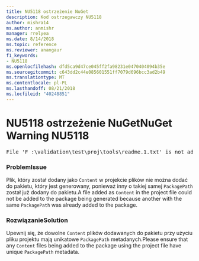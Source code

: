 ```yaml
---
title: NU5118 ostrzeżenie NuGet
description: Kod ostrzegawczy NU5118
author: mishra14
ms.author: anmishr
manager: rrelyea
ms.date: 8/14/2018
ms.topic: reference
ms.reviewer: anangaur
f1_keywords:
- NU5118
ms.openlocfilehash: dfd5ca9d47ce045ff2fa98231e0470404094b35e
ms.sourcegitcommit: c643dd2c44e085601551ff7079d696bcc3ad2b49
ms.translationtype: MT
ms.contentlocale: pl-PL
ms.lasthandoff: 08/21/2018
ms.locfileid: "40248851"
---
```

# <a name="nuget-warning-nu5118"></a><span data-ttu-id="ae470-103">NU5118 ostrzeżenie NuGet</span><span class="sxs-lookup"><span data-stu-id="ae470-103">NuGet Warning NU5118</span></span>
<pre>File 'F :\validation\test\proj\tools\readme.1.txt' is not added because the package already contains file 'tools\readme.txt'</pre>

### <a name="issue"></a><span data-ttu-id="ae470-104">Problem</span><span class="sxs-lookup"><span data-stu-id="ae470-104">Issue</span></span>

<span data-ttu-id="ae470-105">Plik, który został dodany jako `Content` w projekcie plików nie można dodać do pakietu, który jest generowany, ponieważ inny o takiej samej `PackagePath` został już dodany do pakietu.</span><span class="sxs-lookup"><span data-stu-id="ae470-105">A file added as `Content` in the project file could not be added to the package being generated because another with the same `PackagePath` was already added to the package.</span></span>


### <a name="solution"></a><span data-ttu-id="ae470-106">Rozwiązanie</span><span class="sxs-lookup"><span data-stu-id="ae470-106">Solution</span></span>

<span data-ttu-id="ae470-107">Upewnij się, że dowolne `Content` plików dodawanych do pakietu przy użyciu pliku projektu mają unikatowe `PackagePath` metadanych.</span><span class="sxs-lookup"><span data-stu-id="ae470-107">Please ensure that any `Content` files being added to the package using the project file have unique `PackagePath` metadata.</span></span>

